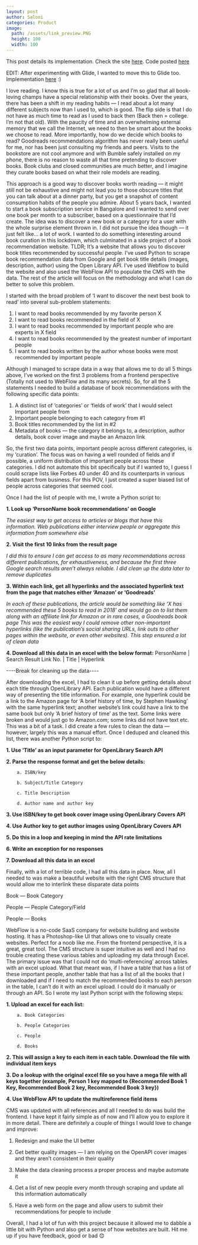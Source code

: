 ```yaml
---
layout: post
author: Saloni
categories: Product
image:
  path: /assets/link_preview.PNG
  height: 100
  width: 100
---
```


This post details its implementation. Check the site [here](https://inspiron.webflow.io/). Code posted [here](https://github.com/salonimehta073/inspiron)


EDIT: After experimenting with Glide, I wanted to move this to Glide too. Implementation [here](https://inspired-reading.glideapp.io/) :) 


I love reading. I know this is true for a lot of us and I’m so glad that all book-loving champs have a special relationship with their books. Over the years, there has been a shift in my reading habits — I read about a lot many different subjects now than I used to, which is good. The flip side is that I do not have as much time to read as I used to back then (Back then = college. I’m not that old). With the paucity of time and an overwhelming external memory that we call the Internet, we need to then be smart about the books we choose to read. More importantly, how do we decide which books to read? Goodreads recommendations algorithm has never really been useful for me, nor has been just consulting my friends and peers. Visits to the bookstore are not cool anymore and with Bumble safely installed on my phone, there is no reason to waste all that time pretending to discover books. Book clubs and closed communities are much better, and I imagine they curate books based on what their role models are reading.


This approach is a good way to discover books worth reading — it might still not be exhaustive and might not lead you to those obscure titles that you can talk about at a dinner party, but you get a snapshot of content consumption habits of the people you admire. About 5 years back, I wanted to start a book subscription service in Bangalore and I wanted to send over one book per month to a subscriber, based on a questionnaire that I’d create. The idea was to discover a new book or a category for a user with the whole surprise element thrown in. I did not pursue the idea though — it just felt like… a lot of work. I wanted to do something interesting around book curation in this lockdown, which culminated in a side project of a book recommendation website. TLDR; It’s a website that allows you to discover book titles recommended by successful people. I’ve used Python to scrape book recommendation data from Google and get book title details (images, description, author) using the Open Library API. I’ve used Webflow to build the website and also used the WebFlow API to populate the CMS with the data. The rest of the article will focus on the methodology and what I can do better to solve this problem.


I started with the broad problem of ‘I want to discover the next best book to read’ into several sub-problem statements:

1. I want to read books recommended by my favorite person X
2. I want to read books recommended in the field of X
3. I want to read books recommended by important people who are experts in X field
4. I want to read books recommended by the greatest number of important people
5. I want to read books written by the author whose books were most recommended by important people

Although I managed to scrape data in a way that allows me to do all 5 things above, I’ve worked on the first 3 problems from a frontend perspective (Totally not used to WebFlow and its many secrets). So, for all the 5 statements I needed to build a database of book recommendations with the following specific data points:

1. A distinct list of ‘categories’ or ‘fields of work’ that I would select Important people from
2. Important people belonging to each category from #1
3. Book titles recommended by the list in #2
4. Metadata of books — the category it belongs to, a description, author details, book cover image and maybe an Amazon link

So, the first two data points, important people across different categories, is my ‘curation’. The focus was on having a well rounded of fields and if possible, a uniform distribution of important people across these categories. I did not automate this bit specifically but if I wanted to, I guess I could scrape lists like Forbes 40 under 40 and its counterparts in various fields apart from business. For this POV, I just created a super biased list of people across categories that seemed cool.

Once I had the list of people with me, I wrote a Python script to:

**1. Look up ‘PersonName book recommendations’ on Google**

*The easiest way to get access to articles or blogs that have this information. Web publications either interview people or aggregate this information from somewhere else*

**2. Visit the first 10 links from the result page**

*I did this to ensure I can get access to as many recommendations across different publications, for exhaustiveness, and because the first three Google search results aren’t always reliable. I did clean up the data later to remove duplicates*

**3. Within each link, get all hyperlinks and the associated hyperlink text from the page that matches either ‘Amazon’ or ‘Goodreads’**

*In each of these publications, the article would be something like ‘X has recommended these 5 books to read in 2018’ and would go on to list them along with an affiliate link for Amazon or in rare cases, a Goodreads book page
This was the easiest way I could remove other non-important hyperlinks (like the publication’s social sharing URLs, link outs to other pages within the website, or even other websites). This step ensured a lot of clean data*

**4. Download all this data in an excel with the below format:**
PersonName | Search Result Link No. | Title | Hyperlink

----Break for cleaning up the data----


After downloading the excel, I had to clean it up before getting details about each title through OpenLibrary API. Each publication would have a different way of presenting the title information. For example, one hyperlink could be a link to the Amazon page for ‘A brief history of time, by Stephen Hawking’ with the same hyperlink text; another website’s link could have a link to the same book but only ‘A brief history of time’ as the text. Some links were broken and would just go to Amazon.com; some links did not have text etc. This was a bit of a task. I did create a few rules to clean the data — however, largely this was a manual effort. Once I deduped and cleaned this list, there was another Python script to:

**1. Use ‘Title’ as an input parameter for OpenLibrary Search API**

**2. Parse the response format and get the below details:**

        a. ISBN/key
    
        b. Subject/Title Category
    
        c. Title Description
    
        d. Author name and author key
    
**3. Use ISBN/key to get book cover image using OpenLibrary Covers API**

**4. Use Author key to get author images using OpenLibrary Covers API**

**5. Do this in a loop and keeping in mind the API rate limitations**

**6. Write an exception for no responses**

**7. Download all this data in an excel**

Finally, with a lot of terrible code, I had all this data in place. Now, all I needed to was make a beautiful website with the right CMS structure that would allow me to interlink these disparate data points

  Book — Book Category
  
  People — People Category/Field
  
  People — Books
  

WebFlow is a no-code SaaS company for website building and website hosting. It has a Photoshop-like UI that allows one to visually create websites. Perfect for a noob like me. From the frontend perspective, it is a great, great tool. The CMS structure is super intuitive as well and I had no trouble creating these various tables and uploading my data through Excel. The primary issue was that I could not do ‘multi-referencing’ across tables with an excel upload. What that meant was, if I have a table that has a list of these important people, another table that has a list of all the books that I downloaded and if I need to match the recommended books to each person in the table, I can’t do it with an excel upload. I could do it manually or through an API. So I wrote my last Python script with the following steps:
 
**1. Upload an excel for each list:**

        a. Book Categories
      
        b. People Categories
      
        c. People
      
        d. Books
      
**2. This will assign a key to each item in each table. Download the file with individual item keys**

**3. Do a lookup with the original excel file so you have a mega file with all keys together (example, Person 1 key mapped to {Recommended Book 1 Key, Recommended Book 2 key, Recommended Book 3 key})**

**4. Use WebFlow API to update the multireference field items**

CMS was updated with all references and all I needed to do was build the frontend. I have kept it fairly simple as of now and I’ll allow you to explore it in more detail. There are definitely a couple of things I would love to change and improve:

1. Redesign and make the UI better

2. Get better quality images — I am relying on the OpenAPI cover images and they aren’t consistent in their quality

3. Make the data cleaning process a proper process and maybe automate it

4. Get a list of new people every month through scraping and update all this information automatically

5. Have a web form on the page and allow users to submit their recommendations for people to include


Overall, I had a lot of fun with this project because it allowed me to dabble a little bit with Python and also get a sense of how websites are built. Hit me up if you have feedback, good or bad 😊
